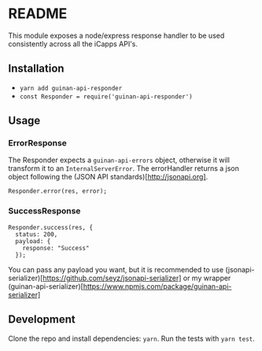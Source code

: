 # README

This module exposes a node/express response handler to be used consistently across all the iCapps API's.

## Installation

- `yarn add guinan-api-responder`
- `const Responder = require('guinan-api-responder')`

## Usage

### ErrorResponse

The Responder expects a `guinan-api-errors` object, otherwise it will transform it to an `InternalServerError`.
The errorHandler returns a json object following the (JSON API standards)[http://jsonapi.org].

`Responder.error(res, error);`

### SuccessResponse

```
Responder.success(res, { 
  status: 200, 
  payload: { 
    response: "Success" 
  });
```

You can pass any payload you want, but it is recommended to use (jsonapi-serializer)[https://github.com/seyz/jsonapi-serializer] or my wrapper (guinan-api-serializer)[https://www.npmjs.com/package/guinan-api-serializer]

## Development

Clone the repo and install dependencies: `yarn`.
Run the tests with `yarn test`.

